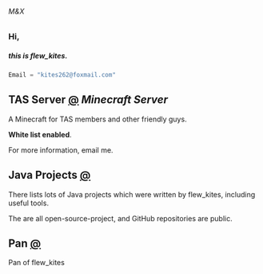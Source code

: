 ###### M&X
### Hi,

##### this is *flew_kites*.

```java
Email = "kites262@foxmail.com"
```

## TAS Server [@](https://kites262.ml/TASServer) *Minecraft Server*

A Minecraft for TAS members and other friendly guys.

**White list enabled**.

For more information, email me.

## Java Projects [@](https://kites262.ml/JavaProject)

There lists lots of Java projects which were written by flew_kites, including useful tools.

The are all open-source-project, and GitHub repositories are public.

## Pan [@](http://kites262.ys168.com/)

Pan of flew_kites